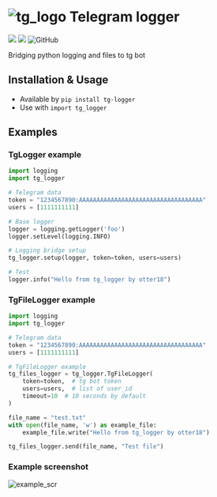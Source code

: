 # ![tg_logo](https://raw.githubusercontent.com/otter18/tg_logger/master/img/telegram-icon.png) Telegram logger
[![](https://img.shields.io/pypi/v/tg-logger.svg)](https://pypi.org/project/tg-logger/)
[![](https://img.shields.io/pypi/pyversions/tg-logger.svg)](https://pypi.org/project/tg-logger/)
![GitHub](https://img.shields.io/github/license/otter18/tg_logger)

Bridging python logging and files to tg bot

## Installation & Usage
- Available by `pip install tg-logger`
- Use with `import tg_logger`

## Examples
### TgLogger example
```python
import logging
import tg_logger

# Telegram data
token = "1234567890:AAAAAAAAAAAAAAAAAAAAAAAAAAAAAAAAAAA"
users = [1111111111]

# Base logger
logger = logging.getLogger('foo')
logger.setLevel(logging.INFO)

# Logging bridge setup
tg_logger.setup(logger, token=token, users=users)

# Test
logger.info("Hello from tg_logger by otter18")
```

### TgFileLogger example
```python
import logging
import tg_logger

# Telegram data
token = "1234567890:AAAAAAAAAAAAAAAAAAAAAAAAAAAAAAAAAAA"
users = [1111111111]

# TgFileLogger example
tg_files_logger = tg_logger.TgFileLogger(
    token=token,  # tg bot token
    users=users,  # list of user_id
    timeout=10  # 10 seconds by default
)

file_name = "test.txt"
with open(file_name, 'w') as example_file:
    example_file.write("Hello from tg_logger by otter18")

tg_files_logger.send(file_name, "Test file")
```

### Example screenshot
![example_scr](https://raw.githubusercontent.com/otter18/tg_logger/master/img/example_scr.png)
